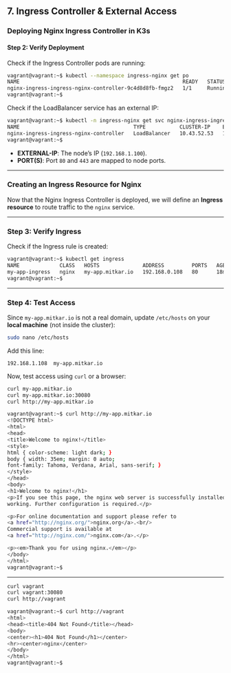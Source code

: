 ## **7. Ingress Controller & External Access**

### **Deploying Nginx Ingress Controller in K3s**  

#### **Step 2: Verify Deployment**  
Check if the Ingress Controller pods are running:  
```sh
vagrant@vagrant:~$ kubectl --namespace ingress-nginx get po
NAME                                                     READY   STATUS    RESTARTS   AGE
nginx-ingress-ingress-nginx-controller-9c4d8d8fb-fmgz2   1/1     Running   0          17m
vagrant@vagrant:~$ 
```

Check if the LoadBalancer service has an external IP:  
```sh
vagrant@vagrant:~$ kubectl -n ingress-nginx get svc nginx-ingress-ingress-nginx-controller
NAME                                     TYPE           CLUSTER-IP    EXTERNAL-IP     PORT(S)                      AGE
nginx-ingress-ingress-nginx-controller   LoadBalancer   10.43.52.53   192.168.0.108   80:30080/TCP,443:30878/TCP   18m
vagrant@vagrant:~$ 
```
- **EXTERNAL-IP**: The node’s IP (`192.168.1.100`).  
- **PORT(S)**: Port `80` and `443` are mapped to node ports.  

---

### **Creating an Ingress Resource for Nginx**  

Now that the Nginx Ingress Controller is deployed, we will define an **Ingress resource** to route traffic to the `nginx` service.

---

### **Step 3: Verify Ingress**
Check if the Ingress rule is created:  
```sh
vagrant@vagrant:~$ kubectl get ingress
NAME             CLASS   HOSTS              ADDRESS         PORTS   AGE
my-app-ingress   nginx   my-app.mitkar.io   192.168.0.108   80      18m
vagrant@vagrant:~$ 
```

---

### **Step 4: Test Access**  
Since `my-app.mitkar.io` is not a real domain, update `/etc/hosts` on your **local machine** (not inside the cluster):

```sh
sudo nano /etc/hosts
```
Add this line:
```
192.168.1.108  my-app.mitkar.io
```

Now, test access using `curl` or a browser:

```sh
curl my-app.mitkar.io
curl my-app.mitkar.io:30080
curl http://my-app.mitkar.io
```

```sh
vagrant@vagrant:~$ curl http://my-app.mitkar.io
<!DOCTYPE html>
<html>
<head>
<title>Welcome to nginx!</title>
<style>
html { color-scheme: light dark; }
body { width: 35em; margin: 0 auto;
font-family: Tahoma, Verdana, Arial, sans-serif; }
</style>
</head>
<body>
<h1>Welcome to nginx!</h1>
<p>If you see this page, the nginx web server is successfully installed and
working. Further configuration is required.</p>

<p>For online documentation and support please refer to
<a href="http://nginx.org/">nginx.org</a>.<br/>
Commercial support is available at
<a href="http://nginx.com/">nginx.com</a>.</p>

<p><em>Thank you for using nginx.</em></p>
</body>
</html>
vagrant@vagrant:~$ 
```

---

```sh
curl vagrant
curl vagrant:30080
curl http://vagrant
```

```sh
vagrant@vagrant:~$ curl http://vagrant
<html>
<head><title>404 Not Found</title></head>
<body>
<center><h1>404 Not Found</h1></center>
<hr><center>nginx</center>
</body>
</html>
vagrant@vagrant:~$ 
```
